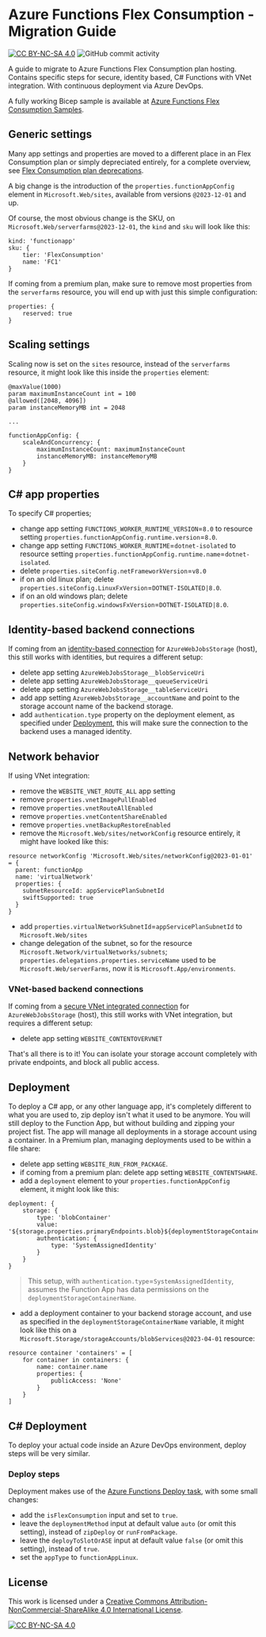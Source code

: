 # Azure Functions Flex Consumption - Migration Guide

[![CC BY-NC-SA 4.0][cc-by-nc-sa-shield]][cc-by-nc-sa]
![GitHub commit activity](https://img.shields.io/github/commit-activity/m/erwinkramer/azure-functions-flex-consumption-migration-guide)

A guide to migrate to Azure Functions Flex Consumption plan hosting. Contains specific steps for secure, identity based, C# Functions with VNet integration. With continuous deployment via Azure DevOps.

A fully working Bicep sample is available at [Azure Functions Flex Consumption Samples](https://github.com/Azure-Samples/azure-functions-flex-consumption-samples/).

## Generic settings

Many app settings and properties are moved to a different place in an Flex Consumption plan or simply depreciated entirely, for a complete overview, see [Flex Consumption plan deprecations](https://learn.microsoft.com/en-us/azure/azure-functions/functions-app-settings#flex-consumption-plan-deprecations).

A big change is the introduction of the `properties.functionAppConfig` element in `Microsoft.Web/sites`, available from versions `@2023-12-01` and up.

Of course, the most obvious change is the SKU, on `Microsoft.Web/serverfarms@2023-12-01`, the `kind` and `sku` will look like this:

```bicep
kind: 'functionapp'
sku: {
    tier: 'FlexConsumption'
    name: 'FC1'
}
```

If coming from a premium plan, make sure to remove most properties from the `serverfarms` resource, you will end up with just this simple configuration:

```bicep
properties: { 
    reserved: true
}
```

## Scaling settings

Scaling now is set on the `sites` resource, instead of the `serverfarms` resource, it might look like this inside the `properties` element:

```bicep
@maxValue(1000)
param maximumInstanceCount int = 100
@allowed([2048, 4096])
param instanceMemoryMB int = 2048

...

functionAppConfig: {
    scaleAndConcurrency: {
        maximumInstanceCount: maximumInstanceCount
        instanceMemoryMB: instanceMemoryMB
    }
}
```

## C# app properties

To specify C# properties;

- change app setting `FUNCTIONS_WORKER_RUNTIME_VERSION`=`8.0` to resource setting `properties.functionAppConfig.runtime.version`=`8.0`.
- change app setting `FUNCTIONS_WORKER_RUNTIME`=`dotnet-isolated` to resource setting `properties.functionAppConfig.runtime.name`=`dotnet-isolated`.
- delete `properties.siteConfig.netFrameworkVersion`=`v8.0`
- if on an old linux plan; delete `properties.siteConfig.LinuxFxVersion`=`DOTNET-ISOLATED|8.0`.
- if on an old windows plan; delete `properties.siteConfig.windowsFxVersion`=`DOTNET-ISOLATED|8.0`.

## Identity-based backend connections

If coming from an [identity-based connection](https://learn.microsoft.com/en-us/azure/azure-functions/functions-identity-based-connections-tutorial) for `AzureWebJobsStorage` (host), this still works with identities, but requires a different setup:

- delete app setting `AzureWebJobsStorage__blobServiceUri`
- delete app setting `AzureWebJobsStorage__queueServiceUri`
- delete app setting `AzureWebJobsStorage__tableServiceUri`
- add app setting `AzureWebJobsStorage__accountName` and point to the storage account name of the backend storage.
- add `authentication.type` property on the deployment element, as specified under [Deployment](#deployment), this will make sure the connection to the backend uses a managed identity.

## Network behavior

If using VNet integration:

- remove the `WEBSITE_VNET_ROUTE_ALL` app setting
- remove `properties.vnetImagePullEnabled`
- remove `properties.vnetRouteAllEnabled`
- remove `properties.vnetContentShareEnabled`
- remove `properties.vnetBackupRestoreEnabled`
- remove the  `Microsoft.Web/sites/networkConfig` resource entirely, it might have looked like this:

```bicep
resource networkConfig 'Microsoft.Web/sites/networkConfig@2023-01-01' = {
  parent: functionApp
  name: 'virtualNetwork'
  properties: {
    subnetResourceId: appServicePlanSubnetId
    swiftSupported: true
  }
}
```

- add `properties.virtualNetworkSubnetId`=`appServicePlanSubnetId` to `Microsoft.Web/sites`
- change delegation of the subnet, so for the resource `Microsoft.Network/virtualNetworks/subnets`; `properties.delegations.properties.serviceName` used to be `Microsoft.Web/serverFarms`, now it is `Microsoft.App/environments`.

### VNet-based backend connections

If coming from a [secure VNet integrated connection](https://learn.microsoft.com/en-us/azure/azure-functions/configure-networking-how-to?tabs=portal#restrict-your-storage-account-to-a-virtual-network) for `AzureWebJobsStorage` (host), this still works with VNet integration, but requires a different setup:

- delete app setting `WEBSITE_CONTENTOVERVNET`

That's all there is to it! You can isolate your storage account completely with private endpoints, and block all public access.

## Deployment

To deploy a C# app, or any other language app, it's completely different to what you are used to, zip deploy isn't what it used to be anymore. You will still deploy to the Function App, but without building and zipping your project fist. The app will manage all deployments in a storage account using a container. In a Premium plan, managing deployments used to be within a file share:

- delete app setting `WEBSITE_RUN_FROM_PACKAGE`.
- if coming from a premium plan: delete app setting `WEBSITE_CONTENTSHARE`.
- add a `deployment` element to your `properties.functionAppConfig` element, it might look like this:

```bicep
deployment: {
    storage: {
        type: 'blobContainer'
        value: '${storage.properties.primaryEndpoints.blob}${deploymentStorageContainerName}'
        authentication: {
            type: 'SystemAssignedIdentity'
        }
    }
}
```

> This setup, with `authentication.type`=`SystemAssignedIdentity`, assumes the Function App has data permissions on the `deploymentStorageContainerName`.

- add a deployment container to your backend storage account, and use as specified in the `deploymentStorageContainerName` variable, it might look like this on a `Microsoft.Storage/storageAccounts/blobServices@2023-04-01` resource:

```bicep
resource container 'containers' = [
    for container in containers: {
        name: container.name
        properties: {
            publicAccess: 'None'
        }
    }
]
```

## C# Deployment

To deploy your actual code inside an Azure DevOps environment, deploy steps will be very similar.

### Deploy steps

Deployment makes use of the [Azure Functions Deploy task](https://learn.microsoft.com/en-us/azure/devops/pipelines/tasks/reference/azure-function-app-v2?view=azure-pipelines), with some small changes:

- add the `isFlexConsumption` input and set to `true`.
- leave the `deploymentMethod` input at default value `auto` (or omit this setting), instead of `zipDeploy` or `runFromPackage`.
- leave the `deployToSlotOrASE` input at default value `false` (or omit this setting), instead of `true`.
- set the `appType` to `functionAppLinux`.

## License

This work is licensed under a
[Creative Commons Attribution-NonCommercial-ShareAlike 4.0 International License][cc-by-nc-sa].

[![CC BY-NC-SA 4.0][cc-by-nc-sa-image]][cc-by-nc-sa]

[cc-by-nc-sa]: http://creativecommons.org/licenses/by-nc-sa/4.0/
[cc-by-nc-sa-image]: https://licensebuttons.net/l/by-nc-sa/4.0/88x31.png
[cc-by-nc-sa-shield]: https://img.shields.io/badge/License-CC%20BY--NC--SA%204.0-lightgrey.svg